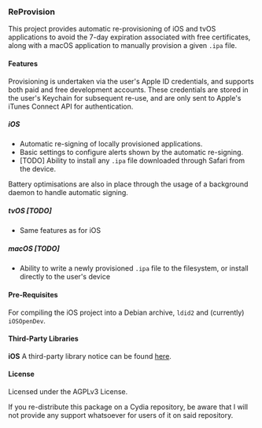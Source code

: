 ### ReProvision

This project provides automatic re-provisioning of iOS and tvOS applications to avoid the 7-day expiration associated with free certificates, along with a macOS application to manually provision a given `.ipa` file.

#### Features

Provisioning is undertaken via the user's Apple ID credentials, and supports both paid and free development accounts. These credentials are stored in the user's Keychain for subsequent re-use, and are only sent to Apple's iTunes Connect API for authentication.

##### iOS

- Automatic re-signing of locally provisioned applications.
- Basic settings to configure alerts shown by the automatic re-signing.
- [TODO] Ability to install any `.ipa` file downloaded through Safari from the device.

Battery optimisations are also in place through the usage of a background daemon to handle automatic signing.

##### tvOS [TODO]

- Same features as for iOS

##### macOS [TODO]

- Ability to write a newly provisioned `.ipa` file to the filesystem, or install directly to the user's device

#### Pre-Requisites

For compiling the iOS project into a Debian archive, `ldid2` and (currently) `iOSOpenDev`.

#### Third-Party Libraries

**iOS**
A third-party library notice can be found [here](https://raw.githubusercontent.com/Matchstic/ReProvision/master/iOS/HTML/openSourceLicenses.html).

#### License

Licensed under the AGPLv3 License.

If you re-distribute this package on a Cydia repository, be aware that I will not provide any support whatsoever for users of it on said repository.
